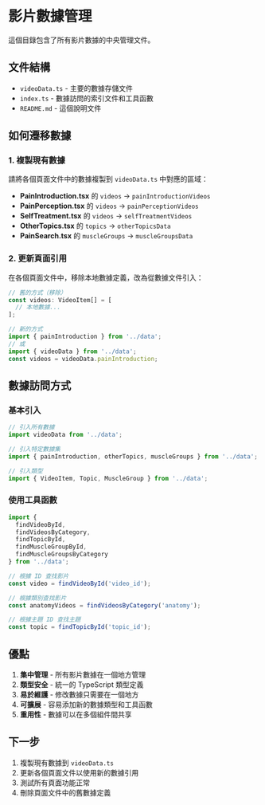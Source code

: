 # 影片數據管理

這個目錄包含了所有影片數據的中央管理文件。

## 文件結構

- `videoData.ts` - 主要的數據存儲文件
- `index.ts` - 數據訪問的索引文件和工具函數
- `README.md` - 這個說明文件

## 如何遷移數據

### 1. 複製現有數據

請將各個頁面文件中的數據複製到 `videoData.ts` 中對應的區域：

- **PainIntroduction.tsx** 的 `videos` → `painIntroductionVideos`
- **PainPerception.tsx** 的 `videos` → `painPerceptionVideos`
- **SelfTreatment.tsx** 的 `videos` → `selfTreatmentVideos`
- **OtherTopics.tsx** 的 `topics` → `otherTopicsData`
- **PainSearch.tsx** 的 `muscleGroups` → `muscleGroupsData`

### 2. 更新頁面引用

在各個頁面文件中，移除本地數據定義，改為從數據文件引入：

```typescript
// 舊的方式（移除）
const videos: VideoItem[] = [
  // 本地數據...
];

// 新的方式
import { painIntroduction } from '../data';
// 或
import { videoData } from '../data';
const videos = videoData.painIntroduction;
```

## 數據訪問方式

### 基本引入

```typescript
// 引入所有數據
import videoData from '../data';

// 引入特定數據集
import { painIntroduction, otherTopics, muscleGroups } from '../data';

// 引入類型
import { VideoItem, Topic, MuscleGroup } from '../data';
```

### 使用工具函數

```typescript
import { 
  findVideoById,
  findVideosByCategory,
  findTopicById,
  findMuscleGroupById,
  findMuscleGroupsByCategory 
} from '../data';

// 根據 ID 查找影片
const video = findVideoById('video_id');

// 根據類別查找影片
const anatomyVideos = findVideosByCategory('anatomy');

// 根據主題 ID 查找主題
const topic = findTopicById('topic_id');
```

## 優點

1. **集中管理** - 所有影片數據在一個地方管理
2. **類型安全** - 統一的 TypeScript 類型定義
3. **易於維護** - 修改數據只需要在一個地方
4. **可擴展** - 容易添加新的數據類型和工具函數
5. **重用性** - 數據可以在多個組件間共享

## 下一步

1. 複製現有數據到 `videoData.ts`
2. 更新各個頁面文件以使用新的數據引用
3. 測試所有頁面功能正常
4. 刪除頁面文件中的舊數據定義 